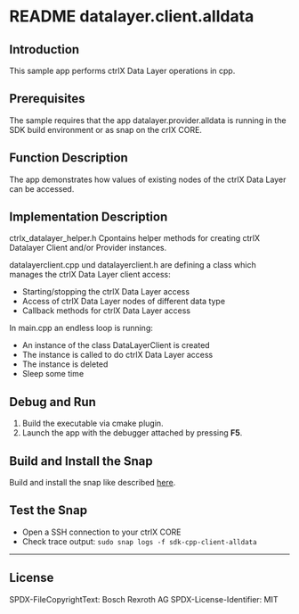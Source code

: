 # README datalayer.client.alldata

## Introduction

This sample app performs ctrlX Data Layer operations in cpp.

## Prerequisites

The sample requires that the app datalayer.provider.alldata is running in the SDK build environment or as snap on the crlX CORE.

## Function Description

The app demonstrates how values of existing nodes of the ctrlX Data Layer can be accessed.

## Implementation Description

ctrlx_datalayer_helper.h Cpontains helper methods for creating ctrlX Datalayer Client and/or Provider instances.

datalayerclient.cpp und datalayerclient.h are defining a class which manages the ctrlX Data Layer client access:

* Starting/stopping the ctrlX Data Layer access
* Access of ctrlX Data Layer nodes of different data type
* Callback methods for ctrlX Data Layer access

In main.cpp an endless loop is running:

* An instance of the class DataLayerClient is created
* The instance is called to do ctrlX Data Layer access
* The instance is deleted
* Sleep some time

## Debug and Run

1. Build the executable via cmake plugin.
2. Launch the app with the debugger attached by pressing __F5__.

## Build and Install the Snap

Build and install the snap like described [here](../README.md).

## Test the Snap

* Open a SSH connection to your ctrlX CORE
* Check trace output: `sudo snap logs -f sdk-cpp-client-alldata`

___

## License

SPDX-FileCopyrightText: Bosch Rexroth AG
SPDX-License-Identifier: MIT
